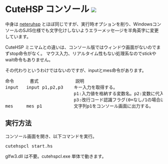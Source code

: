 # CuteHSP コンソール <img src="https://raw.githubusercontent.com/kikeroga3/tinyhsp/master/source/cutehsp.ico">

中身は <a href="https://github.com/exrd/neteruhsp">neteruhsp</a> とほぼ同じですが、実行時オプションを削り、WindowsコンソールのSJIS仕様でも文字化けしないようエラーメッセ―ジを半角英字に変更しています。

CuteHSP ミニマムとの違いは、コンソール版ではウィンドウ画面がないのでまずstop命令がなく。
マウス入力、リアルタイム性もない処理系なのでstickやwait命令もありません。

その代わりというわけではないのですが、inputとmes命令があります。

<pre>
命令      書式              説明
input   input p1,p2,p3    キー入力を取得する。
                          p1:入力値を格納する変数名。p2:変数に代入される最大文字数
                          p3:改行コード認識フラグ(0=なし/1の場合はLFを、2の場合はCR+LFを改行と認識)
mes     mes p1            文字列p1をコンソール画面に出力する。
</pre>

## 実行方法
コンソール画面を開き、以下コマンドを実行。
<pre>
cutehspcl start.hs
</pre>
glfw3.dll は不要。cutehspcl.exe 単体で動きます。
